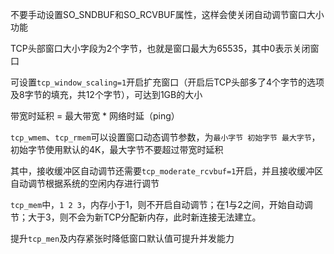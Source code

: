 不要手动设置SO_SNDBUF和SO_RCVBUF属性，这样会使关闭自动调节窗口大小功能

TCP头部窗口大小字段为2个字节，也就是窗口最大为65535，其中0表示关闭窗口

可设置`tcp_window_scaling=1`开启扩充窗口（开启后TCP头部多了4个字节的选项及8字节的填充，共12个字节），可达到1GB的大小

带宽时延积 = 最大带宽 * 网络时延（ping）

`tcp_wmem`、`tcp_rmem`可以设置窗口动态调节参数，为`最小字节 初始字节 最大字节`，初始字节使用默认的4K，最大字节不要超过带宽时延积

其中，接收缓冲区自动调节还需要`tcp_moderate_rcvbuf=1`开启，并且接收缓冲区自动调节根据系统的空闲内存进行调节

`tcp_mem`中，`1 2 3`，内存小于1，则不开启自动调节；在1与2之间，开始自动调节；大于3，则不会为新TCP分配新内存，此时新连接无法建立。

提升`tcp_men`及内存紧张时降低窗口默认值可提升并发能力

